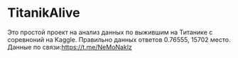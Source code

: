 # TitanikAlive
Это простой проект на анализ данных по выжившим на Титанике с соревноний на Kaggle. Правильно данных ответов 0.76555, 15702  место.
Данные по связи:https://t.me/NeMoNaklz
